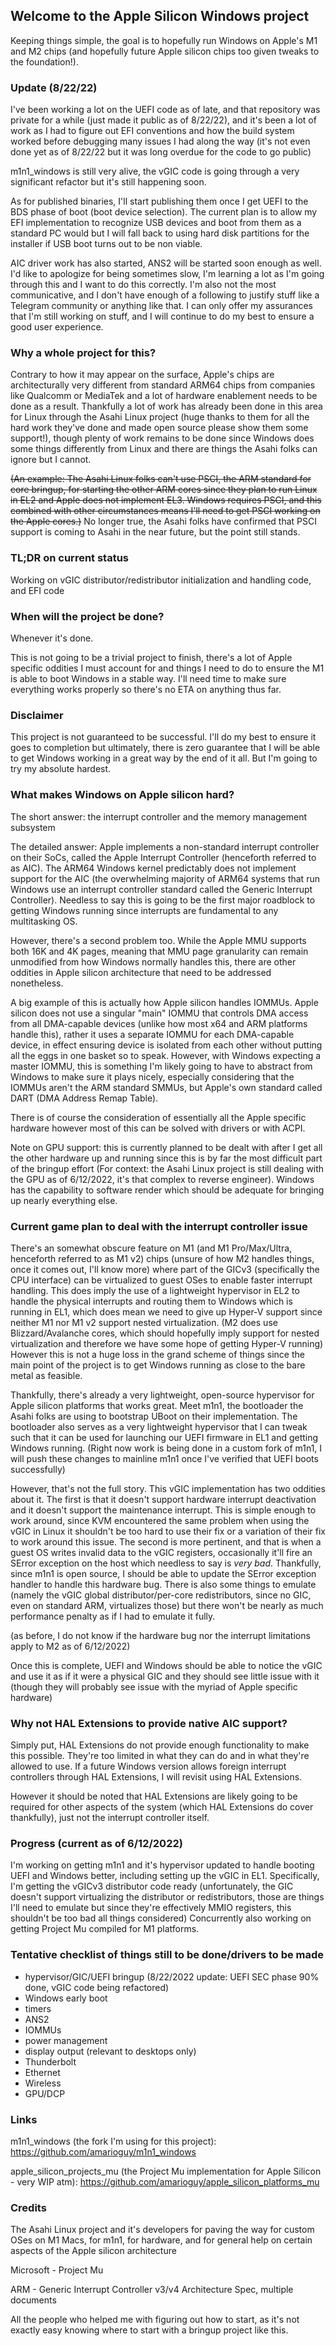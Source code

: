 ## Welcome to the Apple Silicon Windows project

Keeping things simple, the goal is to hopefully run Windows on Apple's M1 and M2 chips (and hopefully future Apple silicon chips too given tweaks to the foundation!).

### Update (8/22/22)

I've been working a lot on the UEFI code as of late, and that repository was private for a while (just made it public as of 8/22/22), and it's been a lot of work as I had to figure out EFI conventions and how the build system worked before debugging many issues I had along the way (it's not even done yet as of 8/22/22 but it was long overdue for the code to go public)

m1n1_windows is still very alive, the vGIC code is going through a very significant refactor but it's still happening soon.

As for published binaries, I'll start publishing them once I get UEFI to the BDS phase of boot (boot device selection). The current plan is to allow my EFI implementation to recognize USB devices and boot from them as a standard PC would but I will fall back to using hard disk partitions for the installer if USB boot turns out to be non viable.

AIC driver work has also started, ANS2 will be started soon enough as well. I'd like to apologize for being sometimes slow, I'm learning a lot as I'm going through this and I want to do this correctly. I'm also not the most communicative, and I don't have enough of a following to justify stuff like a Telegram community or anything like that. I can only offer my assurances that I'm still working on stuff, and I will continue to do my best to ensure a good user experience.

### Why a whole project for this?

Contrary to how it may appear on the surface, Apple's chips are architecturally very different from standard ARM64 chips from companies like Qualcomm or MediaTek and a lot of hardware enablement needs to be done as a result. Thankfully a lot of work has already been done in this area for Linux through the Asahi Linux project (huge thanks to them for all the hard work they've done and made open source please show them some support!), though plenty of work remains to be done since Windows does some things differently from Linux and there are things the Asahi folks can ignore but I cannot.

~~(An example: The Asahi Linux folks can't use PSCI, the ARM standard for core bringup, for starting the other ARM cores since they plan to run Linux in EL2 and Apple does not implement EL3. Windows requires PSCI, and this combined with other circumstances means I'll need to get PSCI working on the Apple cores.)~~ No longer true, the Asahi folks have confirmed that PSCI support is coming to Asahi in the near future, but the point still stands.

### TL;DR on current status

Working on vGIC distributor/redistributor initialization and handling code, and EFI code

### When will the project be done?

Whenever it's done.

This is not going to be a trivial project to finish, there's a lot of Apple specific oddities I must account for and things I need to do to ensure the M1 is able to boot Windows in a stable way. I'll need time to make sure everything works properly so there's no ETA on anything thus far.


### Disclaimer

This project is not guaranteed to be successful. I'll do my best to ensure it goes to completion but ultimately, there is zero guarantee that I will be able to get Windows working in a great way by the end of it all. But I'm going to try my absolute hardest. 


### What makes Windows on Apple silicon hard?

The short answer: the interrupt controller and the memory management subsystem

The detailed answer: Apple implements a non-standard interrupt controller on their SoCs, called the Apple Interrupt Controller (henceforth referred to as AIC). The ARM64 Windows kernel predictably does not implement support for the AIC (the overwhelming majority of ARM64 systems that run Windows use an interrupt controller standard called the Generic Interrupt Controller). Needless to say this is going to be the first major roadblock to getting Windows running since interrupts are fundamental to any multitasking OS.

However, there's a second problem too. While the Apple MMU supports both 16K and 4K pages, meaning that MMU page granularity can remain unmodified from how Windows normally handles this, there are other oddities in Apple silicon architecture that need to be addressed nonetheless.

A big example of this is actually how Apple silicon handles IOMMUs. Apple silicon does not use a singular "main" IOMMU that controls DMA access from all DMA-capable devices (unlike how most x64 and ARM platforms handle this), rather it uses a separate IOMMU for each DMA-capable device, in effect ensuring device is isolated from each other without putting all the eggs in one basket so to speak. However, with Windows expecting a master IOMMU, this is something I'm likely going to have to abstract from Windows to make sure it plays nicely, especially considering that the IOMMUs aren't the ARM standard SMMUs, but Apple's own standard called DART (DMA Address Remap Table).

There is of course the consideration of essentially all the Apple specific hardware however most of this can be solved with drivers or with ACPI.

Note on GPU support: this is currently planned to be dealt with after I get all the other hardware up and running since this is by far the most difficult part of the bringup effort (For context: the Asahi Linux project is still dealing with the GPU as of 6/12/2022, it's that complex to reverse engineer). Windows has the capability to software render which should be adequate for bringing up nearly everything else.

### Current game plan to deal with the interrupt controller issue

There's an somewhat obscure feature on M1 (and M1 Pro/Max/Ultra, henceforth referred to as M1 v2) chips (unsure of how M2 handles things, once it comes out, I'll know more) where part of the GICv3 (specifically the CPU interface) can be virtualized to guest OSes to enable faster interrupt handling. This does imply the use of a lightweight hypervisor in EL2 to handle the physical interrupts and routing them to Windows which is running in EL1, which does mean we need to give up Hyper-V support since neither M1 nor M1 v2 support nested virtualization. (M2 does use Blizzard/Avalanche cores, which should hopefully imply support for nested virtualization and therefore we have some hope of getting Hyper-V running) However this is not a huge loss in the grand scheme of things since the main point of the project is to get Windows running as close to the bare metal as feasible.

Thankfully, there's already a very lightweight, open-source hypervisor for Apple silicon platforms that works great. Meet m1n1, the bootloader the Asahi folks are using to bootstrap UBoot on their implementation. The bootloader also serves as a very lightweight hypervisor that I can tweak such that it can be used for launching our UEFI firmware in EL1 and getting Windows running. (Right now work is being done in a custom fork of m1n1, I will push these changes to mainline m1n1 once I've verified that UEFI boots successfully)

However, that's not the full story. This vGIC implementation has two oddities about it. The first is that it doesn't support hardware interrupt deactivation and it doesn't support the maintenance interrupt. This is simple enough to work around, since KVM encountered the same problem when using the vGIC in Linux it shouldn't be too hard to use their fix or a variation of their fix to work around this issue. The second is more pertinent, and that is when a guest OS writes invalid data to the vGIC registers, occasionally it'll fire an SError exception on the host which needless to say is *very bad*. Thankfully, since m1n1 is open source, I should be able to update the SError exception handler to handle this hardware bug. There is also some things to emulate (namely the vGIC global distributor/per-core redistributors, since no GIC, even on standard ARM, virtualizes those) but there won't be nearly as much performance penalty as if I had to emulate it fully.

(as before, I do not know if the hardware bug nor the interrupt limitations apply to M2 as of 6/12/2022)

Once this is complete, UEFI and Windows should be able to notice the vGIC and use it as if it were a physical GIC and they should see little issue with it (though they will probably see issue with the myriad of Apple specific hardware)

### Why not HAL Extensions to provide native AIC support?

Simply put, HAL Extensions do not provide enough functionality to make this possible. They're too limited in what they can do and in what they're allowed to use. If a future Windows version allows foreign interrupt controllers through HAL Extensions, I will revisit using HAL Extensions.

However it should be noted that HAL Extensions are likely going to be required for other aspects of the system (which HAL Extensions do cover thankfully), just not the interrupt controller itself.

### Progress (current as of 6/12/2022)

I'm working on getting m1n1 and it's hypervisor updated to handle booting UEFI and Windows better, including setting up the vGIC in EL1. Specifically, I'm getting the vGICv3 distributor code ready (unfortunately, the GIC doesn't support virtualizing the distributor or redistributors, those are things I'll need to emulate but since they're effectively MMIO registers, this shouldn't be too bad all things considered) Concurrently also working on getting Project Mu compiled for M1 platforms.

### Tentative checklist of things still to be done/drivers to be made

- hypervisor/GIC/UEFI bringup (8/22/2022 update: UEFI SEC phase 90% done, vGIC code being refactored)
- Windows early boot
- timers
- ANS2
- IOMMUs
- power management
- display output (relevant to desktops only)
- Thunderbolt
- Ethernet
- Wireless
- GPU/DCP

### Links

m1n1_windows (the fork I'm using for this project): https://github.com/amarioguy/m1n1_windows

apple_silicon_projects_mu (the Project Mu implementation for Apple Silicon - very WIP atm): https://github.com/amarioguy/apple_silicon_platforms_mu


### Credits

The Asahi Linux project and it's developers for paving the way for custom OSes on M1 Macs, for m1n1, for hardware, and for general help on certain aspects of the Apple silicon architecture

Microsoft - Project Mu

ARM - Generic Interrupt Controller v3/v4 Architecture Spec, multiple documents

All the people who helped me with figuring out how to start, as it's not exactly easy knowing where to start with a bringup project like this.

